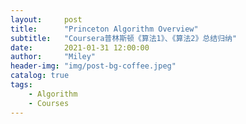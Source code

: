 ```yaml
---
layout:     post
title:      "Princeton Algorithm Overview"
subtitle:   "Coursera普林斯顿《算法1》、《算法2》总结归纳"
date:       2021-01-31 12:00:00
author:     "Miley"
header-img: "img/post-bg-coffee.jpeg"
catalog: true
tags:
    - Algorithm
    - Courses
---
```

